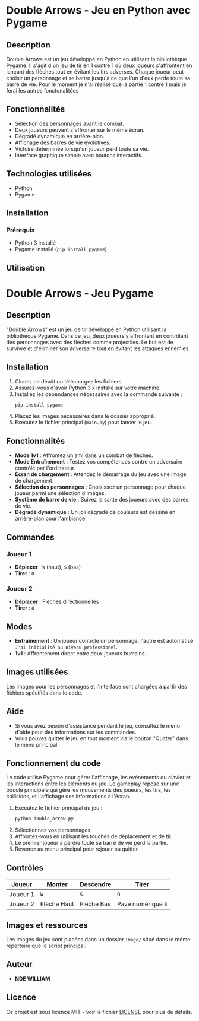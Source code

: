 # Double Arrows - Jeu en Python avec Pygame

## Description
Double Arrows est un jeu développé en Python en utilisant la bibliothèque Pygame. Il s'agit d'un jeu de tir en 1 contre 1 où deux joueurs s'affrontent en lançant des flèches tout en évitant les tirs adverses. Chaque joueur peut choisir un personnage et se battre jusqu'à ce que l'un d'eux perde toute sa barre de vie. Pour le moment je n'ai réalisé que la partie 1 contre 1 mais je ferai les autres fonctonalitées

## Fonctionnalités
- Sélection des personnages avant le combat.
- Deux joueurs peuvent s'affronter sur le même écran.
- Dégradé dynamique en arrière-plan.
- Affichage des barres de vie évolutives.
- Victoire déterminée lorsqu'un joueur perd toute sa vie.
- Interface graphique simple avec boutons interactifs.

## Technologies utilisées
- Python
- Pygame

## Installation
### Prérequis
- Python 3 installé
- Pygame installé (`pip install pygame`)

## Utilisation
# Double Arrows - Jeu Pygame

## Description
"Double Arrows" est un jeu de tir développé en Python utilisant la bibliothèque Pygame. Dans ce jeu, deux joueurs s'affrontent en contrôlant des personnages avec des flèches comme projectiles. Le but est de survivre et d'éliminer son adversaire tout en évitant les attaques ennemies.

## Installation
1. Clonez ce dépôt ou téléchargez les fichiers.
2. Assurez-vous d'avoir Python 3.x installé sur votre machine.
3. Installez les dépendances nécessaires avec la commande suivante :
   ```bash
   pip install pygame
   ```
4. Placez les images nécessaires dans le dossier approprié.
5. Exécutez le fichier principal (`main.py`) pour lancer le jeu.

## Fonctionnalités
- **Mode 1v1** : Affrontez un ami dans un combat de flèches.
- **Mode Entraînement** : Testez vos compétences contre un adversaire contrôlé par l'ordinateur.
- **Écran de chargement** : Attendez le démarrage du jeu avec une image de chargement.
- **Sélection des personnages** : Choisissez un personnage pour chaque joueur parmi une sélection d'images.
- **Système de barre de vie** : Suivez la santé des joueurs avec des barres de vie.
- **Dégradé dynamique** : Un joli dégradé de couleurs est dessiné en arrière-plan pour l'ambiance.

## Commandes
### Joueur 1
- **Déplacer** : `W` (haut), `S` (bas)
- **Tirer** : `O`

### Joueur 2
- **Déplacer** : Flèches directionnelles
- **Tirer** : `8`

## Modes
- **Entraînement** : Un joueur contrôle un personnage, l'autre est automatisé `J'ai initialisé au niveau professionel`.
- **1v1** : Affrontement direct entre deux joueurs humains.

## Images utilisées
Les images pour les personnages et l'interface sont chargées à partir des fichiers spécifiés dans le code.

## Aide
- Si vous avez besoin d'assistance pendant le jeu, consultez le menu d'aide pour des informations sur les commandes.
- Vous pouvez quitter le jeu en tout moment via le bouton "Quitter" dans le menu principal.

## Fonctionnement du code
Le code utilise Pygame pour gérer l'affichage, les événements du clavier et les interactions entre les éléments du jeu. Le gameplay repose sur une boucle principale qui gère les mouvements des joueurs, les tirs, les collisions, et l'affichage des informations à l'écran.

1. Exécutez le fichier principal du jeu :
   ```sh
   python double_arrow.py
   ```
2. Sélectionnez vos personnages.
3. Affrontez-vous en utilisant les touches de déplacement et de tir.
4. Le premier joueur à perdre toute sa barre de vie perd la partie.
5. Revenez au menu principal pour rejouer ou quitter.

## Contrôles
| Joueur | Monter | Descendre | Tirer |
|--------|--------|----------|-------|
| Joueur 1 | `W` | `S` | `O` |
| Joueur 2 | Flèche Haut | Flèche Bas | Pavé numérique `8` |

## Images et ressources
Les images du jeu sont placées dans un dossier `image/` situé dans le même répertoire que le script principal.


## Auteur
- **NDE WILLIAM**

## Licence
Ce projet est sous licence MIT - voir le fichier [LICENSE](LICENSE) pour plus de détails.

